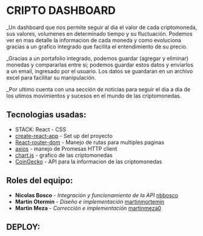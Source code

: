 # CRIPTO DASHBOARD

_Un dashboard que nos permite seguir al dia el valor de cada criptomoneda, sus valores, volumenes en determinado tiempo y su fluctuación.
Podemos ver en mas detalle la informacion de cada moneda y como evoluciona gracias a un grafico integrado que facilita el entendimiento de su precio.

_Gracias a un portafolio integrado, podemos guardar (agregar y eliminar) monedas y compararlas entre si; podemos guardar estos datos y enviarlos a un email, ingresado por el usuario. Los datos se guardaran en un archivo excel para facilitar su manipulación.

_Por ultimo cuenta con una sección de noticias para seguir el dia a dia de los utimos movimientos y sucesos en el mundo de las criptomonedas.

## Tecnologias usadas:

*  STACK: React - CSS
*  [create-react-app](https://create-react-app.dev/) - Set up del proyecto 
*  [React-router-dom](https://reactrouter.com/) - Manejo de rutas para multiples paginas
*  [axios](https://github.com/axios/axios) - manejo de Promesas HTTP client
*  [chart.js](https://www.chartjs.org/) - grafico de las criptomonedas 
*  [CoinGecko](https://www.coingecko.com/es/api) - API para la informacion de las criptomonedas


## Roles del equipo:

*  **Nicolas Bosco** - *Integración y funcionamiento de la API* [nbbosco](https://github.com/nbbosco)
*  **Martin Otermin** - *Diseño e implementación* [martinmortemin](https://github.com/martinmotermin)
*  **Martin Meza** - *Corrección e implementación* [martinmeza0](https://github.com/martinmeza0)

## DEPLOY: 

